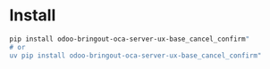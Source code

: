 # Install

```bash
pip install odoo-bringout-oca-server-ux-base_cancel_confirm"
# or
uv pip install odoo-bringout-oca-server-ux-base_cancel_confirm"
```
